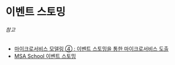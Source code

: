 # 이벤트 스토밍

###### 참고

- [마이크로서비스 모델링 ④ : 이벤트 스토밍을 통한 마이크로서비스 도출](https://engineering-skcc.github.io/microservice%20modeling/Event-Storming/#%EC%BB%A4%EB%A7%A8%EB%93%9C-%EB%8F%84%EC%B6%9C)
- [MSA School 이벤트 스토밍](https://www.msaschool.io/operation/design/design-three/)